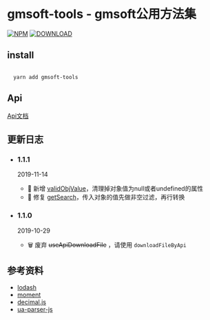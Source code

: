 # gmsoft-tools - gmsoft公用方法集
[![NPM](https://img.shields.io/npm/v/gmsoft-tools.svg)](https://www.npmjs.com/package/gmsoft-tools)
[![DOWNLOAD](https://img.shields.io/npm/dt/gmsoft-tools.svg)](https://www.npmjs.com/package/gmsoft-tools)
## install

```

  yarn add gmsoft-tools

```

## Api

[Api文档](api.md)  

## 更新日志  

- ### 1.1.1  
  2019-11-14      
  - 🌟 新增 [validObjValue](https://github.com/gmsoft-happyCoding/gmsoft-tools/blob/master/api.md#validObjValue)，清理掉对象值为null或者undefined的属性
  - 🐞 修复 [getSearch](https://github.com/gmsoft-happyCoding/gmsoft-tools/blob/master/api.md#getSearch)，传入对象的值先做非空过滤，再行转换

- ### 1.1.0  
  2019-10-29      
  - 🗑 废弃 <s>useApiDownloadFile</s> ，请使用 ``` downloadFileByApi ```

## 参考资料

- [lodash](https://github.com/lodash/lodash)  
- [moment](https://github.com/moment/moment)
- [decimal.js](https://github.com/MikeMcl/decimal.js)
- [ua-parser-js](https://github.com/faisalman/ua-parser-js)